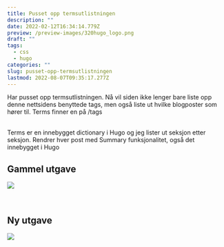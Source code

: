 ```yaml
---
title: Pusset opp termsutlistningen
description: ""
date: 2022-02-12T16:34:14.779Z
preview: /preview-images/320hugo_logo.png
draft: ""
tags:
  - css
  - hugo
categories: ""
slug: pusset-opp-termsutlistningen
lastmod: 2022-08-07T09:35:17.277Z
---
```

<!--more-->
Har pusset opp termsutlistningen. Nå vil siden ikke lenger bare liste opp denne nettsidens benyttede tags, men også liste ut hvilke blogposter som hører til. Terms finner en på /tags
<br /><br />

Terms er en innebygget dictionary i Hugo og jeg lister ut seksjon etter seksjon. Rendrer hver post med Summary funksjonalitet, også det innebygget i Hugo 

## Gammel utgave
![](/img/oldterms.PNG)

<br />

## Ny utgave
![](/img/termsupdated12022022.PNG)
